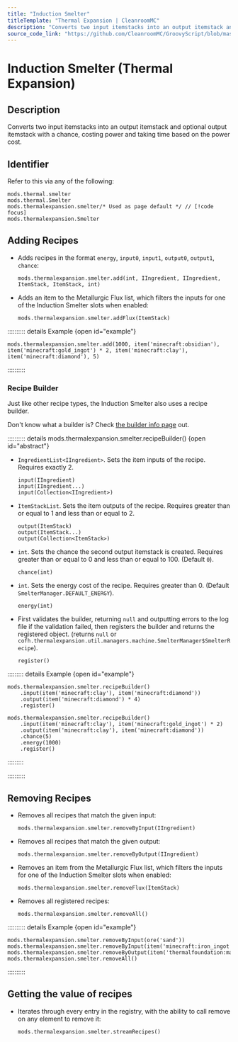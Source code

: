 ```yaml
---
title: "Induction Smelter"
titleTemplate: "Thermal Expansion | CleanroomMC"
description: "Converts two input itemstacks into an output itemstack and optional output itemstack with a chance, costing power and taking time based on the power cost."
source_code_link: "https://github.com/CleanroomMC/GroovyScript/blob/master/src/main/java/com/cleanroommc/groovyscript/compat/mods/thermalexpansion/machine/Smelter.java"
---
```


# Induction Smelter (Thermal Expansion)

## Description

Converts two input itemstacks into an output itemstack and optional output itemstack with a chance, costing power and taking time based on the power cost.

## Identifier

Refer to this via any of the following:

```groovy:no-line-numbers {3}
mods.thermal.smelter
mods.thermal.Smelter
mods.thermalexpansion.smelter/* Used as page default */ // [!code focus]
mods.thermalexpansion.Smelter
```


## Adding Recipes

- Adds recipes in the format `energy`, `input0`, `input1`, `output0`, `output1`, `chance`:

    ```groovy:no-line-numbers
    mods.thermalexpansion.smelter.add(int, IIngredient, IIngredient, ItemStack, ItemStack, int)
    ```

- Adds an item to the Metallurgic Flux list, which filters the inputs for one of the Induction Smelter slots when enabled:

    ```groovy:no-line-numbers
    mods.thermalexpansion.smelter.addFlux(ItemStack)
    ```

:::::::::: details Example {open id="example"}
```groovy:no-line-numbers
mods.thermalexpansion.smelter.add(1000, item('minecraft:obsidian'), item('minecraft:gold_ingot') * 2, item('minecraft:clay'), item('minecraft:diamond'), 5)
```

::::::::::

### Recipe Builder

Just like other recipe types, the Induction Smelter also uses a recipe builder.

Don't know what a builder is? Check [the builder info page](../../introduction/builder.md) out.

:::::::::: details mods.thermalexpansion.smelter.recipeBuilder() {open id="abstract"}
- `IngredientList<IIngredient>`. Sets the item inputs of the recipe. Requires exactly 2.

    ```groovy:no-line-numbers
    input(IIngredient)
    input(IIngredient...)
    input(Collection<IIngredient>)
    ```

- `ItemStackList`. Sets the item outputs of the recipe. Requires greater than or equal to 1 and less than or equal to 2.

    ```groovy:no-line-numbers
    output(ItemStack)
    output(ItemStack...)
    output(Collection<ItemStack>)
    ```

- `int`. Sets the chance the second output itemstack is created. Requires greater than or equal to 0 and less than or equal to 100. (Default `0`).

    ```groovy:no-line-numbers
    chance(int)
    ```

- `int`. Sets the energy cost of the recipe. Requires greater than 0. (Default `SmelterManager.DEFAULT_ENERGY`).

    ```groovy:no-line-numbers
    energy(int)
    ```

- First validates the builder, returning `null` and outputting errors to the log file if the validation failed, then registers the builder and returns the registered object. (returns `null` or `cofh.thermalexpansion.util.managers.machine.SmelterManager$SmelterRecipe`).

    ```groovy:no-line-numbers
    register()
    ```

::::::::: details Example {open id="example"}
```groovy:no-line-numbers
mods.thermalexpansion.smelter.recipeBuilder()
    .input(item('minecraft:clay'), item('minecraft:diamond'))
    .output(item('minecraft:diamond') * 4)
    .register()

mods.thermalexpansion.smelter.recipeBuilder()
    .input(item('minecraft:clay'), item('minecraft:gold_ingot') * 2)
    .output(item('minecraft:clay'), item('minecraft:diamond'))
    .chance(5)
    .energy(1000)
    .register()
```

:::::::::

::::::::::

## Removing Recipes

- Removes all recipes that match the given input:

    ```groovy:no-line-numbers
    mods.thermalexpansion.smelter.removeByInput(IIngredient)
    ```

- Removes all recipes that match the given output:

    ```groovy:no-line-numbers
    mods.thermalexpansion.smelter.removeByOutput(IIngredient)
    ```

- Removes an item from the Metallurgic Flux list, which filters the inputs for one of the Induction Smelter slots when enabled:

    ```groovy:no-line-numbers
    mods.thermalexpansion.smelter.removeFlux(ItemStack)
    ```

- Removes all registered recipes:

    ```groovy:no-line-numbers
    mods.thermalexpansion.smelter.removeAll()
    ```

:::::::::: details Example {open id="example"}
```groovy:no-line-numbers
mods.thermalexpansion.smelter.removeByInput(ore('sand'))
mods.thermalexpansion.smelter.removeByInput(item('minecraft:iron_ingot'))
mods.thermalexpansion.smelter.removeByOutput(item('thermalfoundation:material:166'))
mods.thermalexpansion.smelter.removeAll()
```

::::::::::

## Getting the value of recipes

- Iterates through every entry in the registry, with the ability to call remove on any element to remove it:

    ```groovy:no-line-numbers
    mods.thermalexpansion.smelter.streamRecipes()
    ```
